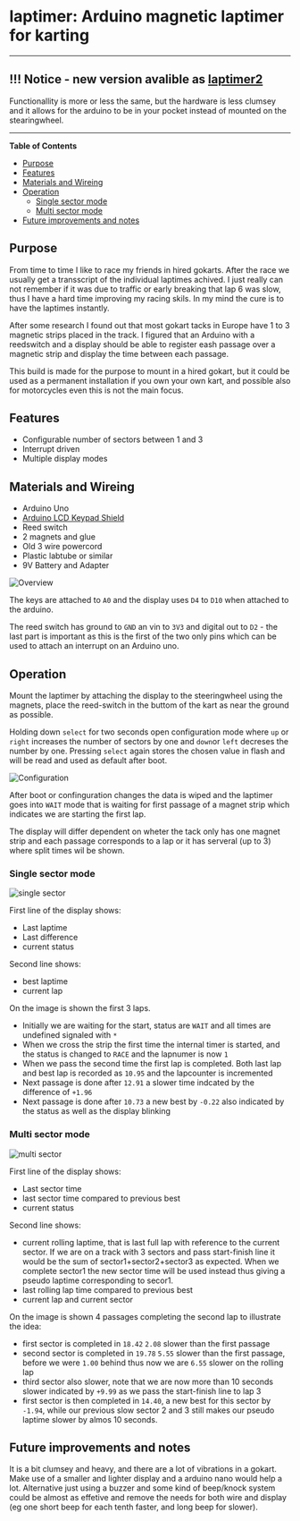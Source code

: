 # laptimer:  Arduino magnetic laptimer for karting
---
## !!! Notice - new version avalible as [laptimer2](https://github.com/SeniorWizard/laptimer2)

Functionallity is more or less the same, but the hardware is less clumsey and it allows for the arduino to be in your pocket instead of mounted on the stearingwheel.

---


**Table of Contents** 

- [Purpose](#purpose)
- [Features](#features)
- [Materials and Wireing](#materials-and-wireing)
- [Operation](#operation)
  - [Single sector mode](#single-sector-mode)
  - [Multi sector mode](#multi-sector-mode)
 - [Future improvements and notes](#future-improvements-and-notes)

## Purpose
From time to time I like to race my friends in hired gokarts. After the race we usually get a transscript of the individual laptimes achived. I just really can not remember if it was due to traffic or early breaking that lap 6 was slow, thus I have a hard time improving my racing skils. In my mind the cure is to have the laptimes instantly.

After some research I found out that most gokart tacks in Europe have 1 to 3 magnetic strips placed in the track. I figured that an Arduino with a reedswitch and a display should be able to register eash passage over a magnetic strip and display the time between each passage.

This build is made for the purpose to mount in a hired gokart, but it could be used as a permanent installation if you own your own kart, and possible also for motorcycles even this is not the main focus.

## Features
* Configurable number of sectors between 1 and 3
* Interrupt driven
* Multiple display modes

## Materials and Wireing
* Arduino Uno
* [Arduino LCD Keypad Shield](https://www.dfrobot.com/wiki/index.php?title=Arduino_LCD_KeyPad_Shield_(SKU:_DFR0009))
* Reed switch
* 2 magnets and glue
* Old 3 wire powercord
* Plastic labtube or similar
* 9V Battery and Adapter

![Overview](/laptimer_overview.jpg?raw=true)


The keys are attached to `A0` and the display uses `D4` to `D10` when attached to the arduino.

The reed switch has ground to `GND` an vin to `3V3` and digital out to `D2` - the last part is important as this is the first of the two only pins which can be used to attach an interrupt on an Arduino uno. 

## Operation

Mount the laptimer by attaching the display to the steeringwheel using the magnets, place the reed-switch in the buttom of the kart as near the ground as possible.

Holding down `select` for two seconds open configuration mode where `up` or `right` increases the number of sectors by one and `down`or `left` decreses the number by one. Pressing `select` again stores the chosen value in flash and will be read and used as default after boot.

![Configuration](/laptimer_config.jpg?raw=true)

After boot or confinguration changes the data is wiped and the laptimer goes into `WAIT` mode that is waiting for first passage of a magnet strip which indicates we are starting the first lap.

The display will differ dependent on wheter the tack only has one magnet strip and each passage corresponds to a lap or it has serveral (up to 3) where split times wil be shown.

### Single sector mode
![single sector](/laptimer_single_sector.jpg&raw=true)

First line of the display shows:
* Last laptime
* Last difference 
* current status

Second line shows:
* best laptime
* current lap

On the image is shown the first 3 laps.

* Initially we are waiting for the start, status are `WAIT` and all times are undefined signaled with `*`
* When we cross the strip the first time the internal timer is started, and the status is changed to `RACE` and the lapnumer is now `1`
* When we pass the second time the first lap is completed. Both last lap and best lap is recorded as `10.95` and the lapcounter is incremented
* Next passage is done after `12.91` a slower time indcated by the difference of `+1.96`
* Next passage is done after `10.73` a new best by `-0.22` also indicated by the status as well as the display blinking

### Multi sector mode
![multi sector](/laptimer_multi_sector.jpg&raw=true)

First line of the display shows:
* Last sector time
* last sector time compared to previous best 
* current status

Second line shows:
* current rolling laptime, that is last full lap with reference to the current sector. If we are on a track with 3 sectors and pass start-finish line it would be the sum of sector1+sector2+sector3 as expected. When we complete sector1 the new sector time will be used instead thus giving a pseudo laptime corresponding to secor1.
* last rolling lap time compared to previous best 
* current lap and current sector

On the image is shown 4 passages completing the second lap to illustrate the idea:
* first sector is completed in `18.42` `2.08` slower than the first passage
* second sector is completed in `19.78` `5.55` slower than the first passage, before we were `1.00` behind thus now we are `6.55` slower on the rolling lap
* third sector also slower, note that we are now more than 10 seconds slower indicated by `+9.99` as we pass the start-finish line to lap 3
* first sector is then completed in `14.40`, a new best for this sector by `-1.94`, while our previous slow sector 2 and 3 still makes our pseudo laptime slower by almos 10 seconds.

## Future improvements and notes

It is a bit clumsey and heavy, and there are a lot of vibrations in a gokart. Make use of a smaller and lighter display and a arduino nano would help a lot. Alternative just using a buzzer and some kind of beep/knock system could be almost as effetive and remove the needs for both wire and display (eg one short beep for each tenth faster, and long beep for slower).

